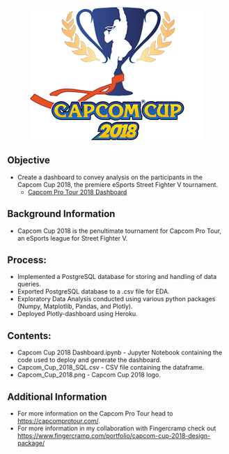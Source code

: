 <p align="center">
  <img width="400" height="307" src="Capcom_Cup_2018.png">
</p>

## Objective
* Create a dashboard to convey analysis on the participants in the Capcom Cup 2018, the premiere eSports Street Fighter V tournament.
  * [Capcom Pro Tour 2018 Dashboard](https://capcom-pro-cup-2018-dash.herokuapp.com/)
## Background Information
* Capcom Cup 2018 is the penultimate tournament for Capcom Pro Tour, an eSports league for Street Fighter V.

## Process:
* Implemented a PostgreSQL database for storing and handling of data queries.
* Exported PostgreSQL database to a .csv file for EDA.
* Exploratory Data Analysis conducted using various python packages (Numpy, Matplotlib, Pandas, and Plotly).
* Deployed Plotly-dashboard using Heroku.

## Contents:
* Capcom Cup 2018 Dashboard.ipynb - Jupyter Notebook containing the code used to deploy and generate the dashboard.
* Capcom_Cup_2018_SQL.csv - CSV file containing the dataframe.
* Capcom_Cup_2018.png - Capcom Cup 2018 logo.

## Additional Information
- For more information on the Capcom Pro Tour head to https://capcomprotour.com/.
- For more information in my collaboration with Fingercramp check out https://www.fingercramp.com/portfolio/capcom-cup-2018-design-package/




